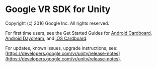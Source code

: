 # Google VR SDK for Unity

Copyright (c) 2016 Google Inc. All rights reserved.

For first time users, see the Get Started Guides for [Android Cardboard](https://developers.google.com/vr/unity/get-started-android), [Android Daydream](https://developers.google.com/vr/unity/get-started-controller), and [iOS Cardboard](https://developers.google.com/vr/unity/get-started-ios).

For updates, known issues, upgrade instructions, see:
[https://developers.google.com/vr/unity/release-notes](https://developers.google.com/vr/unity/release-notes).
